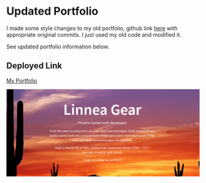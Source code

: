 # Updated Portfolio
I made some style changes to my old portfolio, github link [here](https://github.com/linneagear/portfolio) with appropriate original commits. I just used my old code and modified it.

See updated portfolio information below.

## Deployed Link

[My Portfolio](https://linneagear.github.io/updatedPortfolio/)

![My Portfolio Image](./Assets/Images/main.PNG)


